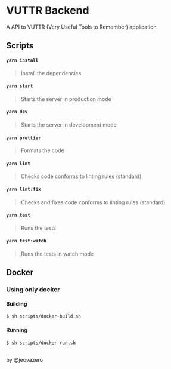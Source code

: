 # VUTTR Backend
A API to VUTTR (Very Useful Tools to Remember) application


## Scripts

#### `yarn install`
> Install the dependencies

#### `yarn start`
> Starts the server in production mode

#### `yarn dev`
> Starts the server in development mode

#### `yarn prettier`
> Formats the code

#### `yarn lint`
> Checks code conforms to linting rules (standard)

#### `yarn lint:fix`
> Checks and fixes code conforms to linting rules (standard)

#### `yarn test`
> Runs the tests

#### `yarn test:watch`
> Runs the tests in watch mode

## Docker

### Using only docker
#### Building
```sh
$ sh scripts/docker-build.sh
```

#### Running
```sh
$ sh scripts/docker-run.sh
```

## 

by @jeovazero
